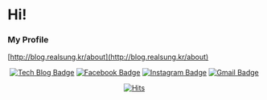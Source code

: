 # Hi!

### My Profile
[http://blog.realsung.kr/about](http://blog.realsung.kr/about)

<div align=center>

[![Tech Blog Badge](http://img.shields.io/badge/-Tech%20blog-black?style=flat-square&logo=github&link=https://zzsza.github.io/)](https://zzsza.github.io/) 
[![Facebook Badge](https://img.shields.io/badge/-Facebook-1877f2?style=flat-square&logo=facebook&logoColor=white&link=https://www.facebook.com/reallsung)](https://www.facebook.com/reallsung) 
[![Instagram Badge](https://img.shields.io/badge/-Instagram-dd2a7b?style=flat-square&logo=instagram&logoColor=white&link=https://www.instagram.com/real_sungs)](https://www.instagram.com/real_sungs/) 
[![Gmail Badge](https://img.shields.io/badge/-Gmail-d14836?style=flat-square&logo=Gmail&logoColor=white&link=mailto:sungjun0208@gmail.com)](mailto:sungjun0208@gmail.com)
</div>

<div align=center>
  
 [![Hits](https://hits.seeyoufarm.com/api/count/incr/badge.svg?url=https%3A%2F%2Fgithub.com%2Frealsung&count_bg=%2379C83D&title_bg=%23555555&icon=&icon_color=%23E7E7E7&title=hits&edge_flat=false)](https://hits.seeyoufarm.com) 

</div>
